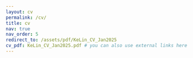 ```yaml
---
layout: cv
permalink: /cv/
title: cv
nav: true
nav_order: 5
redirect_to: /assets/pdf/KeLin_CV_Jan2025
cv_pdf: KeLin_CV_Jan2025.pdf # you can also use external links here
---
```

